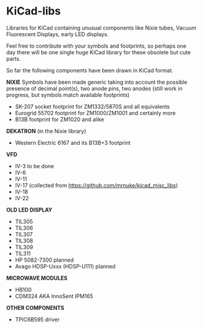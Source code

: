 # KiCad-libs

Libraries for KiCad containing unusual components like Nixie tubes, Vacuum Fluorescent Displays, early LED displays.

Feel free to contribute with your symbols and footprints, so perhaps one day there will be one single huge KiCad library for these obsolete but cute parts.

So far the following components have been drawn in KiCad format.

**NIXIE**
Symbols have been made generic taking into account the possible presence of decimal point(s), two anode pins, two anodes (still work in progress, but symbols match available footprints)
- SK-207 socket footprint for ZM1332/5870S and all equivalents
- Eurogrid 55702 footprint for ZM1000/ZM1001 and certainly more
- B13B footprint for ZM1020 and alike

**DEKATRON** (in the Nixie library)
- Western Electric 6167 and its B13B+3 footprint

**VFD**
- IV-3 to be done
- IV-6
- IV-11
- IV-17 (collected from https://github.com/mrnuke/kicad_misc_libs)
- IV-18
- IV-22

**OLD LED DISPLAY**
- TIL305
- TIL306
- TIL307
- TIL308
- TIL309
- TIL311
- HP 5082-7300 planned
- Avago HDSP-Uxxx (HDSP-U111) planned

**MICROWAVE MODULES**
- HB100
- CDM324 AKA InnoSent IPM165

**OTHER COMPONENTS**
- TPIC6B595 driver

